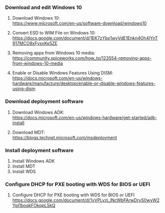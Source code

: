 ### Download and edit Windows 10
1. Download Windows 10:<br />
https://www.microsoft.com/en-us/software-download/windows10

1. Convert ESD to WIM File on Windows 10:<br />
https://docs.google.com/document/d/1EK7zYbx1wvVdE1Enkn4Oh4IYnT917MCO8xFysvKe5ZE

1. Removing apps from Windows 10 media:<br />
https://community.spiceworks.com/how_to/123554-removing-apps-from-windows-10-media

1. Enable or Disable Windows Features Using DISM:<br />
https://docs.microsoft.com/en-us/windows-hardware/manufacture/desktop/enable-or-disable-windows-features-using-dism

### Download deployment software
1. Download Windows ADK:<br />
https://docs.microsoft.com/en-us/windows-hardware/get-started/adk-install

1. Download MDT:<br />
https://blogs.technet.microsoft.com/msdeployment

### Install deployment software
1. Install Windows ADK<br />
1. Install MDT<br />
1. Install WDS<br />

### Configure DHCP for PXE booting with WDS for BIOS or UEFI<br />
1. Configure DHCP for PXE booting with WDS for BIOS or UEFI<br />
https://docs.google.com/document/d/1yVPLyzj_lNcWbFArwDryS0wyW2YpI1boqkFOkqpLSkQ
